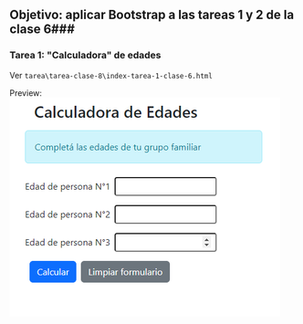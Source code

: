 ## Objetivo: aplicar Bootstrap a las tareas 1 y 2 de la clase 6###

### Tarea 1: "Calculadora" de edades ###

Ver `tarea\tarea-clase-8\index-tarea-1-clase-6.html` 

Preview:
![preview](tarea\tarea-clase-8\tarea-1-img.png)